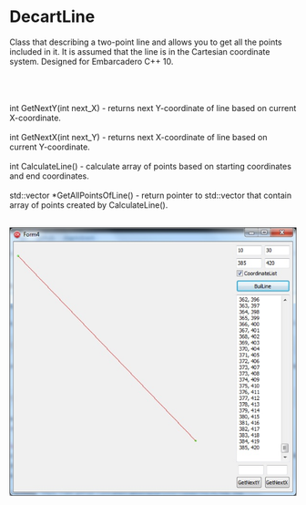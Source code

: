 # DecartLine
Class that describing a two-point line and allows you to get all the points included in it. It is assumed that the line is in the Cartesian coordinate system. Designed for Embarcadero C++ 10.<br></br><br></br>

int GetNextY(int next_X) - returns next Y-coordinate of line based on current X-coordinate.<br></br>
int GetNextX(int next_Y) - returns next X-coordinate of line based on current Y-coordinate.<br></br>
int CalculateLine() - calculate array of points based on starting coordinates and end coordinates.<br></br>
std::vector<TPoint> *GetAllPointsOfLine() - return pointer to std::vector<TPoint> that contain array of points created by CalculateLine().<br></br>

![sample image](./sample.jpg?raw=true "Demo form that illustrated work") 
